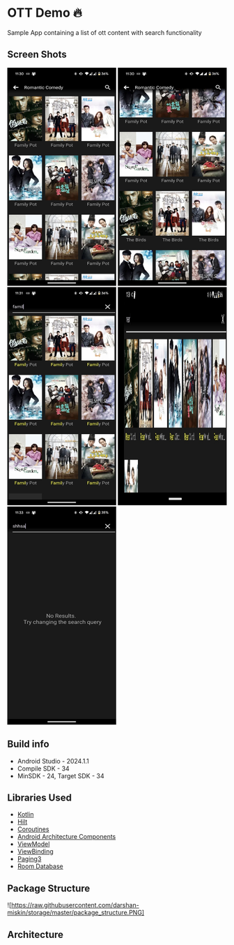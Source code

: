 # OTT Demo 🔥
Sample App containing a list of ott content with search functionality

## Screen Shots ##
<img src="https://raw.githubusercontent.com/darshan-miskin/storage/master/Screenshot_20240620-113041.png" width="250" height="500"> <img src="https://raw.githubusercontent.com/darshan-miskin/storage/master/Screenshot_20240620-113049.png" width="250" height="500"> <img src="https://raw.githubusercontent.com/darshan-miskin/storage/master/Screenshot_20240620-113109.png" width="250" height="500"> <img src="https://raw.githubusercontent.com/darshan-miskin/storage/master/Screenshot_20240620-113135.png" width="250" height="500"> <img src="https://raw.githubusercontent.com/darshan-miskin/storage/master/Screenshot_20240620-113351.png" width="250" height="500">

## Build info ##
* Android Studio - 2024.1.1
* Compile SDK - 34
* MinSDK - 24, Target SDK - 34

## Libraries Used ##

* <a href="https://kotlinlang.org/">Kotlin</a>
* <a href="https://developer.android.com/training/dependency-injection/hilt-android">Hilt</a>
* <a href="https://kotlinlang.org/docs/reference/coroutines-overview.html">Coroutines</a>
* <a href="https://developer.android.com/topic/libraries/architecture">Android Architecture Components</a>
* <a href="https://developer.android.com/topic/libraries/architecture/viewmodel">ViewModel</a>
* <a href="https://developer.android.com/topic/libraries/view-binding">ViewBinding</a>
* <a href="https://developer.android.com/topic/libraries/architecture/paging/v3-overview">Paging3</a>
* <a href="https://developer.android.com/training/data-storage/room">Room Database</a>

## Package Structure ##
![https://raw.githubusercontent.com/darshan-miskin/storage/master/package_structure.PNG]

## Architecture ##
